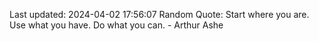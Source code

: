 Last updated: 2024-04-02 17:56:07
Random Quote: Start where you are. Use what you have. Do what you can. - Arthur Ashe